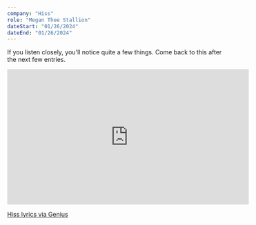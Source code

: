 ```yaml
---
company: "Hiss"
role: "Megan Thee Stallion"
dateStart: "01/26/2024"
dateEnd: "01/26/2024"
---
```


If you listen closely, you'll notice quite a few things. Come back to this after the next few entries.

<iframe width="560" height="315" src="https://www.youtube.com/embed/XVgCLQ_JQfU?si=w5NrL9E2LcBJofbr" title="YouTube video player" loading="lazy" frameborder="0" allow="accelerometer; autoplay; clipboard-write; encrypted-media; gyroscope; picture-in-picture; web-share" referrerpolicy="strict-origin-when-cross-origin" allowfullscreen></iframe>

[Hiss lyrics via Genius](https://genius.com/Megan-thee-stallion-hiss-lyrics)
